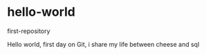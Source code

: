# hello-world
first-repository

Hello world, first day on Git, i share my life between cheese and sql

